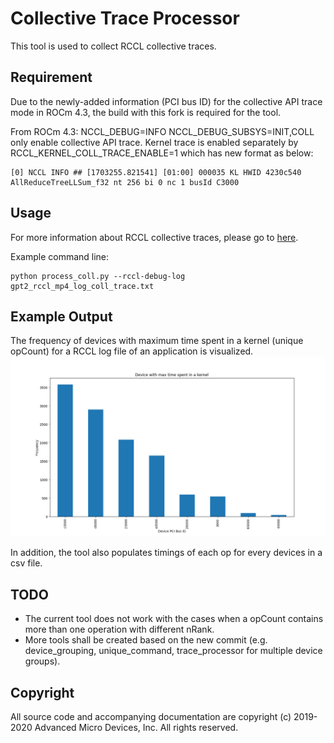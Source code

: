 # Collective Trace Processor

This tool is used to collect RCCL collective traces. 

## Requirement 
Due to the newly-added information (PCI bus ID) for the collective API trace mode in ROCm 4.3, the build with this fork is required for the tool.

From ROCm 4.3:
NCCL_DEBUG=INFO NCCL_DEBUG_SUBSYS=INIT,COLL only enable collective API trace. Kernel trace is enabled separately by RCCL_KERNEL_COLL_TRACE_ENABLE=1 which has new format as below:

```
[0] NCCL INFO ## [1703255.821541] [01:00] 000035 KL HWID 4230c540 AllReduceTreeLLSum_f32 nt 256 bi 0 nc 1 busId C3000
```


## Usage
For more information about RCCL collective traces, please go to [here](https://confluence.amd.com/display/MLSE/RCCL+Collective+Trace).

Example command line:
```shell
python process_coll.py --rccl-debug-log gpt2_rccl_mp4_log_coll_trace.txt
```



## Example Output
The frequency of devices with maximum time spent in a kernel (unique opCount) for a RCCL log file of an application is visualized.
![image info](max_time_device_ranking.png)

In addition, the tool also populates timings of each op for every devices in a csv file.

## TODO
- The current tool does not work with the cases when a opCount contains more than one operation with different nRank.
- More tools shall be created based on the new commit (e.g. device_grouping, unique_command, trace_processor for multiple device groups). 

## Copyright
All source code and accompanying documentation are copyright (c) 2019-2020 Advanced Micro Devices, Inc. All rights reserved.
